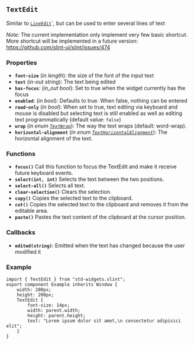 <!-- Copyright © SixtyFPS GmbH <info@slint.dev> ; SPDX-License-Identifier: MIT -->
## `TextEdit`

Similar to [`LineEdit`](#lineedit)`, but can be used to enter several lines of text

_Note:_ The current implementation only implement very few basic shortcut. More
shortcut will be implemented in a future version: <https://github.com/slint-ui/slint/issues/474>

### Properties

-   **`font-size`** (_in_ _length_): the size of the font of the input text
-   **`text`** (_in-out_ _string_): The text being edited
-   **`has-focus`**: (_in_out_ _bool_): Set to true when the widget currently has the focus
-   **`enabled`**: (_in_ _bool_): Defaults to true. When false, nothing can be entered
-   **`read-only`** (_in_ _bool_): When set to true, text editing via keyboard and mouse is disabled but selecting text is still enabled as well as editing text programmatically (default value: `false`)
-   **`wrap`** (_in_ _enum [`TextWrap`](../builtins/enums.md#textwrap)_): The way the text wraps (default: word-wrap).
-   **`horizontal-alignment`** (_in_ _enum [`TextHorizontalAlignment`](../builtins/enums.md#texthorizontalalignment)_): The horizontal alignment of the text.

### Functions

-   **`focus()`** Call this function to focus the TextEdit and make it receive future keyboard events.
-   **`select(int, int)`** Selects the text between the two positions.
-   **`select-all()`** Selects all text.
-   **`clear-selection()`** Clears the selection.
-   **`copy()`** Copies the selected text to the clipboard.
-   **`cut()`** Copies the selected text to the clipboard and removes it from the editable area.
-   **`paste()`** Pastes the text content of the clipboard at the cursor position.

### Callbacks

-   **`edited(string)`**: Emitted when the text has changed because the user modified it

### Example

```slint
import { TextEdit } from "std-widgets.slint";
export component Example inherits Window {
    width: 200px;
    height: 200px;
    TextEdit {
        font-size: 14px;
        width: parent.width;
        height: parent.height;
        text: "Lorem ipsum dolor sit amet,\n consectetur adipisici elit";
    }
}
```
